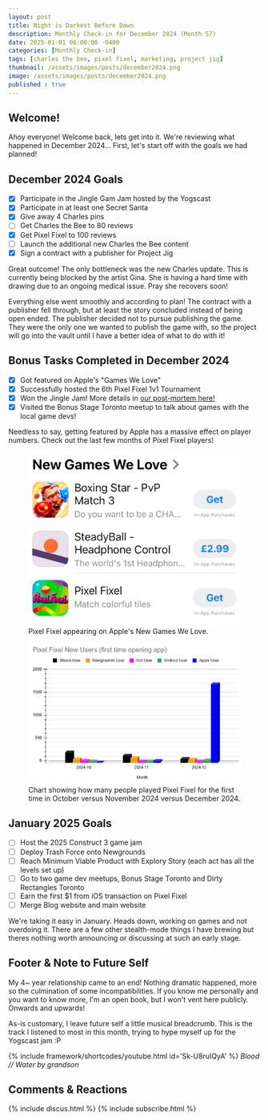 ```yaml
---
layout: post
title: Night is Darkest Before Dawn
description: Monthly Check-in for December 2024 (Month 57)
date: 2025-01-01 06:00:00 -0400
categories: [Monthly Check-in]
tags: [charles the bee, pixel fixel, marketing, project jig]
thumbnail: /assets/images/posts/december2024.png
image: /assets/images/posts/december2024.png
published : true
---
```


## Welcome!
Ahoy everyone! Welcome back, lets get into it. We're reviewing what happened in December 2024... First, let's start off with the goals we had planned!

## December 2024 Goals 
  - [x] Participate in the Jingle Gam Jam hosted by the Yogscast
  - [x] Participate in at least one Secret Santa
  - [x] Give away 4 Charles pins
  - [ ] Get Charles the Bee to 80 reviews
  - [x] Get Pixel Fixel to 100 reviews
  - [ ] Launch the additional new Charles the Bee content
  - [x] Sign a contract with a publisher for Project Jig

Great outcome! The only bottleneck was the new Charles update. This is currently being blocked by the artist Gina. She is having a hard time with drawing due to an ongoing medical issue. Pray she recovers soon!

Everything else went smoothly and according to plan! The contract with a publisher fell through, but at least the story concluded instead of being open ended. The publisher decided not to pursue publishing the game. They were the only one we wanted to publish the game with, so the project will go into the vault until I have a better idea of what to do with it!


## Bonus Tasks Completed in December 2024
  - [x] Got featured on Apple's "Games We Love"
  - [x] Successfully hosted the 6th Pixel Fixel 1v1 Tournament
  - [x] Won the Jingle Jam! More details in [our post-mortem here!](/posts/2024-12-20-Trash-Force-Post-Mortem)
  - [x] Visited the Bonus Stage Toronto meetup to talk about games with the local game devs!

Needless to say, getting featured by Apple has a massive effect on player numbers. Check out the last few months of Pixel Fixel players! 

<figure>
  <img src="/assets/images/posts/GamesWeLove.png" alt="Image description">
  <figcaption>Pixel Fixel appearing on Apple's New Games We Love.</figcaption>
</figure>


<figure>
  <img src="/assets/images/posts/pixelstats2.png" alt="Image description">
  <figcaption>Chart showing how many people played Pixel Fixel for the first time in October versus November 2024 versus December 2024.</figcaption>
</figure>


## January 2025 Goals 
  - [ ] Host the 2025 Construct 3 game jam
  - [ ] Deploy Trash Force onto Newgrounds
  - [ ] Reach Minimum Viable Product with Explory Story (each act has all the levels set up)
  - [ ] Go to two game dev meetups, Bonus Stage Toronto and Dirty Rectangles Toronto
  - [ ] Earn the first $1 from iOS transaction on Pixel Fixel
  - [ ] Merge Blog website and main website

We're taking it easy in January. Heads down, working on games and not overdoing it. There are a few other stealth-mode things I have brewing but theres nothing worth announcing or discussing at such an early stage. 
 

## Footer & Note to Future Self
My 4~ year relationship came to an end! Nothing dramatic happened, more so the culmination of some incompatibilities. If you know me personally and you want to know more, I'm an open book, but I won't vent here publicly. Onwards and upwards!

As-is customary, I leave future self a little musical breadcrumb. This is the track I listened to most in this month, trying to hype myself up for the Yogscast jam :P

{% include framework/shortcodes/youtube.html id='Sk-U8ruIQyA' %}
_Blood // Water by grandson_

## Comments & Reactions

{% include discus.html %}
{% include subscribe.html %}